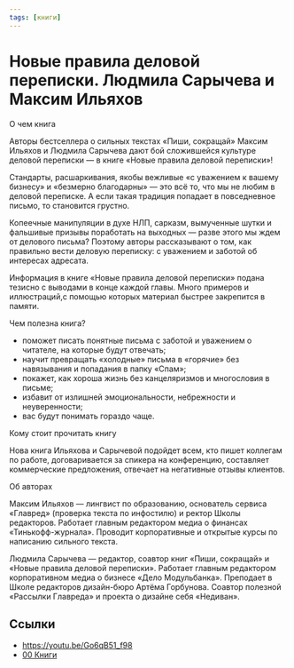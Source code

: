 ```yaml
---
tags: [книги]
---
```

# Новые правила деловой переписки. Людмила Сарычева и Максим Ильяхов

О чем книга

Авторы бестселлера о сильных текстах «Пиши, сокращай» Максим Ильяхов и Людмила Сарычева дают бой сложившейся культуре деловой переписки — в книге «Новые правила деловой переписки»!

Стандарты, расшаркивания, якобы вежливые «с уважением к вашему бизнесу» и «безмерно благодарны» — это всё то, что мы не любим в деловой переписке. А если такая традиция попадает в повседневное письмо, то становится грустно.

Копеечные манипуляции в духе НЛП, сарказм, вымученные шутки и фальшивые призывы поработать на выходных — разве этого мы ждем от делового письма? Поэтому авторы рассказывают о том, как правильно вести деловую переписку: с уважением и заботой об интересах адресата.

Информация в книге «Новые правила деловой переписки» подана тезисно с выводами в конце каждой главы. Много примеров и иллюстраций,с помощью которых материал быстрее закрепится в памяти.

Чем полезна книга?
- поможет писать понятные письма с заботой и уважением о читателе, на которые будут отвечать;
- научит превращать «холодные» письма в «горячие» без навязывания и попадания в папку «Спам»;
- покажет, как хороша жизнь без канцеляризмов и многословия в письме;
- избавит от излишней эмоциональности, небрежности и неуверенности;
- вас будут понимать гораздо чаще.

Кому стоит прочитать книгу

Нова книга Ильяхова и Сарычевой подойдет всем, кто пишет коллегам по работе, договаривается за спикера на конференцию, составляет коммерческие предложения, отвечает на негативные отзывы клиентов.

Об авторах

Максим Ильяхов — лингвист по образованию, основатель сервиса «Главред» (проверка текста по инфостилю) и ректор Школы редакторов. Работает главным редактором медиа о финансах «Тинькофф-журнала». Проводит корпоративные и открытые курсы по написанию сильного текста.

Людмила Сарычева — редактор, соавтор книг «Пиши, сокращай» и «Новые правила деловой переписки». Работает главным редактором корпоративном медиа о бизнесе «Дело Модульбанка». Преподает в Школе редакторов дизайн-бюро Артёма Горбунова. Соавтор полезной «Рассылки Главреда» и проекта о дизайне себя «Недиван».

## Ссылки

* https://youtu.be/Go6qB51_f98
* [00 Книги](00%20%D0%9A%D0%BD%D0%B8%D0%B3%D0%B8.md)